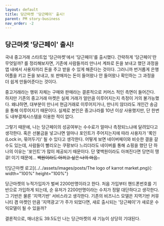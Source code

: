 ```yaml
---
layout: default
title: 당근마켓 '당근페이' 출시!
parent: PM story-business
nav_order: -2
---
```


## 당근마켓 '당근페이' 출시!

국내 중고거래 스타트업 '당근마켓'에서 '당근페이'를 출시했다. 간략하게 '당근페이'란 무엇일까? 를 정리해보자면, 기존에 사람들끼리 만나서 계좌로 돈을 보내고 했던 과정을 앱 내에서 사용자끼리 돈을 주고 받을 수 있게 해준다는 것이다. 그러니까 번거롭게 은행어플을 키고 돈을 보내고, 또 판매자는 돈이 들어왔나 안 들어왔나 확인하는 그 과정을 더 쉽게 만들어준다는 것이다.

중고거래라는 행위 자체는 구매와 판매라는 결론적으로 커머스 적인 측면이 들어간다. 하지만 기존의 중고거래 마켓은 실제 거래가 얼만큼 이루어지는지 측정이 거의 불가능했다. 왜냐하면, 대부분이 만나서 현금거래로 이루어지거나, 만나지 않더라도 개인간 송금을 통해 이루어지기 때문이다. 실제로 본인은 중고나라를 10년 이상 사용했지만, 단 한번도 내부결제시스템을 이용한 적이 없다.

그렇기 때문에,  나는 당근페이의 성공여부는 수수료가 얼마나 측정되느냐에 달려있다고 생각한다. 혹은 선불금을 넣고나면 얼마나 포인트가 주어지는지에 따라 사용자가 '록인(Lock in, 묶어두기)' 될 수 있다고 생각한다.  어떻게 보면 네이버페이와 비슷한 결을 갈 수도 있는데, 사람들이 빨리오는 쿠팡보다 느리더라도 네이버를 통해 쇼핑을 했던 단 하나의 이유는 '포인트'가 많이 제공되기 때문이다. 단 몇백원이라도 아껴진다면 당연히 땡큐! 이기 때문에... ~~백원이라도 아끼고 싶은 나의 마음..~~

![당근마켓 로고](../../assets/images/posts/The logo of karrot market.png){: width="100%" height="100%"}


당근마켓의 누적가입자가 벌써 2200만명이라고 한다. 처음 가입부터 핸드폰번호를 기반으로 가입하게 되는데, 순 유저가 2200만명이라는 수치가 정말 대단하다고 생각한다. 그 기반은 물론 '지역기반' 서비스라고 생각한다. 기존의 비즈니스 모델은 지역기반 커뮤니티 겸 마켓인 만큼 '지역광고'가 주가 되었다면, 새로 출시되는 '당근페이'가 새로운 수익모델이 될 수 있을까?

결론적으로, 매너온도 39.5도인 나는 당근마켓의 새 기능이 상당히 기대된다. 